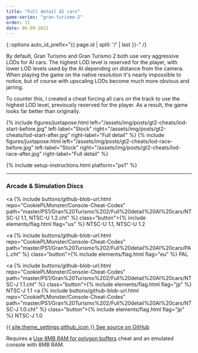 ```yaml
---
title: "Full detail AI cars"
game-series: "gran-turismo-2"
order: 11
date: 06-09-2021
---
```


{::options auto_id_prefix="{{ page.id | split: '/' | last }}-" /}

By default, Gran Turismo and Gran Turismo 2 both use very aggressive LODs for AI cars. The highest LOD level is reserved for the player, with lower LOD levels used by the AI
depending on distance from the camera. When playing the game on the native resolution it's nearly impossible to notice, but of course with upscaling LODs become much more obvious
and jarring.

To counter this, I created a cheat forcing all cars on the track to use the highest LOD level, previously reserved for the player. As a result, the game looks far better than originally.

{% include figures/juxtapose.html left="/assets/img/posts/gt2-cheats/lod-start-before.jpg" left-label="Stock"
                right="/assets/img/posts/gt2-cheats/lod-start-after.jpg" right-label="Full detail" %}
{% include figures/juxtapose.html left="/assets/img/posts/gt2-cheats/lod-race-before.jpg" left-label="Stock"
                right="/assets/img/posts/gt2-cheats/lod-race-after.jpg" right-label="Full detail" %}

{% include setup-instructions.html platform="ps1" %}

***

### Arcade & Simulation Discs
<a {% include buttons/github-blob-url.html repo="CookiePLMonster/Console-Cheat-Codes" path="master/PS1/Gran%20Turismo%202/Full%20detail%20AI%20cars/NTSC-U 1.1, NTSC-U 1.2.cht" %} class="button">{% include elements/flag.html flag="us" %} NTSC-U 1.1, NTSC-U 1.2</a>

<a {% include buttons/github-blob-url.html repo="CookiePLMonster/Console-Cheat-Codes" path="master/PS1/Gran%20Turismo%202/Full%20detail%20AI%20cars/PAL.cht" %} class="button">{% include elements/flag.html flag="eu" %} PAL</a>

<a {% include buttons/github-blob-url.html repo="CookiePLMonster/Console-Cheat-Codes" path="master/PS1/Gran%20Turismo%202/Full%20detail%20AI%20cars/NTSC-J 1.1.cht" %} class="button">{% include elements/flag.html flag="jp" %} NTSC-J 1.1</a>
<a {% include buttons/github-blob-url.html repo="CookiePLMonster/Console-Cheat-Codes" path="master/PS1/Gran%20Turismo%202/Full%20detail%20AI%20cars/NTSC-J 1.0.cht" %} class="button">{% include elements/flag.html flag="jp" %} NTSC-J 1.0</a>

<a href="https://github.com/CookiePLMonster/Console-Cheat-Codes/blob/master/PS1/Gran%20Turismo%202/Full%20detail%20AI%20cars" class="button github" target="_blank">{{ site.theme_settings.github_icon }} See source on GitHub</a>


Requires a [Use 8MB RAM for polygon buffers](#8mb-ram) cheat and an emulated console with 8MB RAM.
